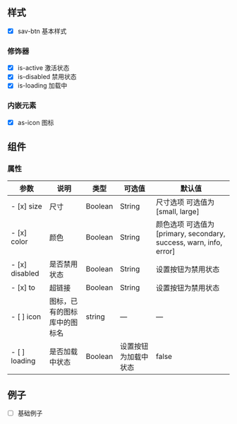 ## 样式

- [x] sav-btn 基本样式

### 修饰器

- [x] is-active 激活状态
- [x] is-disabled 禁用状态
- [x] is-loading 加载中

### 内嵌元素

- [x] as-icon 图标

## 组件

### 属性
| 参数      | 说明    | 类型      | 可选值       | 默认值   |
|---------- |-------- |---------- |-------------  |-------- |
- [x] size         | 尺寸   | 	Boolean | String   |   尺寸选项 可选值为 [small, large] |  false
- [x] color         |颜色   | 	Boolean | String   |   颜色选项 可选值为 [primary, secondary, success, warn, info, error] |  false
- [x] disabled     | 是否禁用状态    | Boolean | String   | 	设置按钮为禁用状态  | false   
- [x] to            |超链接    | Boolean | String   | 	设置按钮为禁用状态  | false   
- [ ] icon        | 图标，已有的图标库中的图标名 | string   |  —  |  —  |
- [ ] loading        | 是否加载中状态   | Boolean    | 设置按钮为加载中状态 | false   |

## 例子

- [ ] 基础例子 

